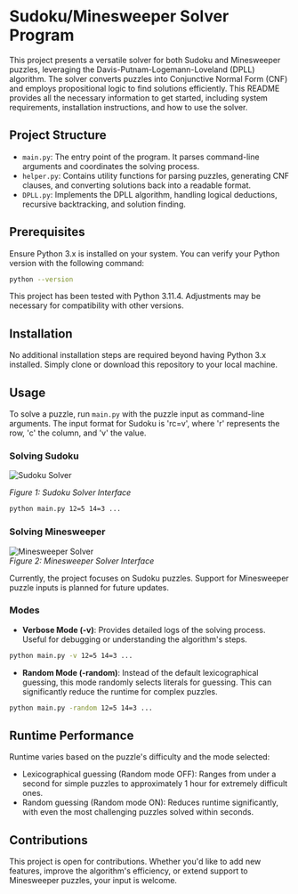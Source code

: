 
# Sudoku/Minesweeper Solver Program

This project presents a versatile solver for both Sudoku and Minesweeper puzzles, leveraging the Davis-Putnam-Logemann-Loveland (DPLL) algorithm. The solver converts puzzles into Conjunctive Normal Form (CNF) and employs propositional logic to find solutions efficiently. This README provides all the necessary information to get started, including system requirements, installation instructions, and how to use the solver.

## Project Structure

- `main.py`: The entry point of the program. It parses command-line arguments and coordinates the solving process.
- `helper.py`: Contains utility functions for parsing puzzles, generating CNF clauses, and converting solutions back into a readable format.
- `DPLL.py`: Implements the DPLL algorithm, handling logical deductions, recursive backtracking, and solution finding.

## Prerequisites

Ensure Python 3.x is installed on your system. You can verify your Python version with the following command:

```bash
python --version
```

This project has been tested with Python 3.11.4. Adjustments may be necessary for compatibility with other versions.

## Installation

No additional installation steps are required beyond having Python 3.x installed. Simply clone or download this repository to your local machine.

## Usage

To solve a puzzle, run `main.py` with the puzzle input as command-line arguments. The input format for Sudoku is 'rc=v', where 'r' represents the row, 'c' the column, and 'v' the value.

### Solving Sudoku

![Sudoku Solver](https://github.com/tarun2001sharma/Sudoku-Minesweeper-Solver/assets/59308544/91f23b12-07bb-4c23-8b7b-991055f56d29)

*Figure 1: Sudoku Solver Interface*

```bash
python main.py 12=5 14=3 ...
```

### Solving Minesweeper

![Minesweeper Solver](https://github.com/tarun2001sharma/Sudoku-Minesweeper-Solver/assets/59308544/d3edf38a-693c-4dd7-af74-32ccf26a5b89)  
*Figure 2: Minesweeper Solver Interface*

Currently, the project focuses on Sudoku puzzles. Support for Minesweeper puzzle inputs is planned for future updates.

### Modes

- **Verbose Mode (-v)**: Provides detailed logs of the solving process. Useful for debugging or understanding the algorithm's steps.

```bash
python main.py -v 12=5 14=3 ...
```

- **Random Mode (-random)**: Instead of the default lexicographical guessing, this mode randomly selects literals for guessing. This can significantly reduce the runtime for complex puzzles.

```bash
python main.py -random 12=5 14=3 ...
```

## Runtime Performance

Runtime varies based on the puzzle's difficulty and the mode selected:

- Lexicographical guessing (Random mode OFF): Ranges from under a second for simple puzzles to approximately 1 hour for extremely difficult ones.
- Random guessing (Random mode ON): Reduces runtime significantly, with even the most challenging puzzles solved within seconds.

## Contributions

This project is open for contributions. Whether you'd like to add new features, improve the algorithm's efficiency, or extend support to Minesweeper puzzles, your input is welcome.


